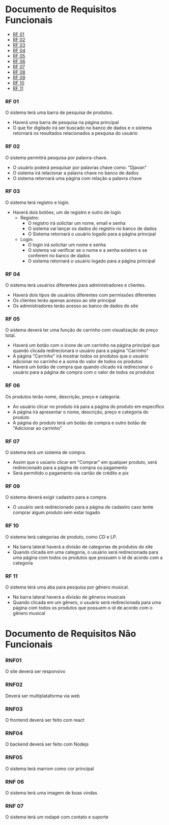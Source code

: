 # Documento de Requisitos Funcionais

- [RF 01](#RF-01)
- [RF 02](#RF-02)
- [RF 03](#RF-03)
- [RF 04](#RF-04)
- [RF 05](#RF-05)
- [RF 06](#RF-06)
- [RF 07](#RF-07)
- [RF 08](#RF-08)
- [RF 09](#RF-09)
- [RF 10](#RF-10)
- [RF 11](#RF-11)

### RF 01
O sistema terá uma barra de pesquisa de produtos.
  - Haverá uma barra de pesquisa na página principal
  - O que for digitado irá ser buscado no banco de dados e o sistema retornará os resultados relacionados a pesquisa do usuário

### RF 02
O sistema permitirá pesquisa por palavra-chave.
  - O usuário poderá pesquisar por palavras chave como: "Djavan"
  - O sistema irá relacionar a palavra chave no banco de dados
  - O sistema retornará uma página com relação a palavra chave

### RF 03
O sistema terá registro e login.
  - Haverá dois botões, um de registro e outro de login
    - Registro:
      - O registro irá solicitar um nome, email e senha
      - O sistema vai lançar os dados do registro no banco de dados
      - O Sistema retornará o usuário logado para a página principal
    - Login:
      - O login irá solicitar um nome e senha
      - O sistema vai verificar se o nome e a senha existem e se conferem no banco de dados
      - O sistema retornará o usuário logado para a página principal

### RF 04
O sistema terá usuários diferentes para administradores e clientes.
  - Haverá dois tipos de usuários diferentes com permissões diferentes
  - Os clientes terão apenas acesso ao site principal
  - Os admnistradores terão acesso ao banco de dados do site

### RF 05 
O sistema deverá ter uma função de carrinho com visualização de preço total.
  - Haverá um botão com o ícone de um carrinho na página principal que quando clicada redirecionará o usuário para a página "Carrinho"
  - A página "Carrinho" irá mostrar todos os produtos que o usuário adicionar no carrinho e a soma do valor de todos os produtos
  - Haverá um botão de compra que quando clicado irá redirecionar o usuário para a página de compra com o valor de todos os produtos

### RF 06
Os produtos terão nome, descrição, preço e categoria.
  - Ao usuário clicar no produto irá para a página do produto em específico
  - A página irá apresentar o nome, descrição, preço e categoria do produto
  - A página do produto terá um botão de compra e outro botão de "Adicionar ao carrinho"

### RF 07
O sistema terá um sistema de compra.
  - Assim que o usúario clicar em "Comprar" em qualquer produto, será redirecionado para a página de compra ou pagamento
  - Será permitido o pagamento via cartão de crédito e pix

### RF 09
O sistema deverá exigir cadastro para a compra.
  - O usuário será redirecionado para a página de cadastro caso tente comprar algum produto sem estar logado

### RF 10
O sistema terá categorias de produto, como CD e LP.
  - Na barra lateral haverá a divisão de categorias de produtos do site
  - Quando clicada em uma categoria, o usuário será redirecionada para uma página com todos os produtos que possuem o id de acordo com a categoria

### RF 11
O sistema terá uma aba para pesquisa por gênero musical.
  - Na barra lateral haverá a divisão de gêneros musicais
  - Quando clicada em um gênero, o usuário será redirecionada para uma página com todos os produtos que possuem o id de acordo com o gênero musical

# Documento de Requisitos Não Funcionais

### RNF01
O site deverá ser responsivo

### RNF02
Deverá ser multiplataforma via web

### RNF03
O frontend deverá ser feito com react 

### RNF04
O backend deverá ser feito com Nodejs

### RNF05
O sistema terá marrom como cor principal

### RNF 06
O sistema terá uma imagem de boas vindas

### RNF 07
O sistema terá um rodapé com contato e suporte
